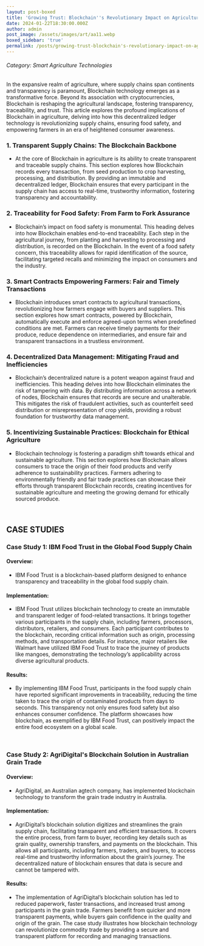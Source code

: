 ```yaml
---
layout: post-boxed
title: 'Growing Trust: Blockchain''s Revolutionary Impact on Agriculture'
date: 2024-01-22T18:30:00.000Z
author: admin
post_image: /assets/images/art/aa11.webp
boxed_sidebar: 'true'
permalink: /posts/growing-trust-blockchain's-revolutionary-impact-on-agriculture
---
```


###### Category: Smart Agriculture Technologies

In the expansive realm of agriculture, where supply chains span continents and transparency is paramount, Blockchain technology emerges as a transformative force. Beyond its association with cryptocurrencies, Blockchain is reshaping the agricultural landscape, fostering transparency, traceability, and trust. This article explores the profound implications of Blockchain in agriculture, delving into how this decentralized ledger technology is revolutionizing supply chains, ensuring food safety, and empowering farmers in an era of heightened consumer awareness.

### 1. Transparent Supply Chains: The Blockchain Backbone

* At the core of Blockchain in agriculture is its ability to create transparent and traceable supply chains. This section explores how Blockchain records every transaction, from seed production to crop harvesting, processing, and distribution. By providing an immutable and decentralized ledger, Blockchain ensures that every participant in the supply chain has access to real-time, trustworthy information, fostering transparency and accountability.

### 2. Traceability for Food Safety: From Farm to Fork Assurance

* Blockchain’s impact on food safety is monumental. This heading delves into how Blockchain enables end-to-end traceability. Each step in the agricultural journey, from planting and harvesting to processing and distribution, is recorded on the Blockchain. In the event of a food safety concern, this traceability allows for rapid identification of the source, facilitating targeted recalls and minimizing the impact on consumers and the industry.

### 3. Smart Contracts Empowering Farmers: Fair and Timely Transactions

* Blockchain introduces smart contracts to agricultural transactions, revolutionizing how farmers engage with buyers and suppliers. This section explores how smart contracts, powered by Blockchain, automatically execute and enforce agreed-upon terms when predefined conditions are met. Farmers can receive timely payments for their produce, reduce dependence on intermediaries, and ensure fair and transparent transactions in a trustless environment.

### 4. Decentralized Data Management: Mitigating Fraud and Inefficiencies

* Blockchain’s decentralized nature is a potent weapon against fraud and inefficiencies. This heading delves into how Blockchain eliminates the risk of tampering with data. By distributing information across a network of nodes, Blockchain ensures that records are secure and unalterable. This mitigates the risk of fraudulent activities, such as counterfeit seed distribution or misrepresentation of crop yields, providing a robust foundation for trustworthy data management.

### 5. Incentivizing Sustainable Practices: Blockchain for Ethical Agriculture

* Blockchain technology is fostering a paradigm shift towards ethical and sustainable agriculture. This section explores how Blockchain allows consumers to trace the origin of their food products and verify adherence to sustainability practices. Farmers adhering to environmentally friendly and fair trade practices can showcase their efforts through transparent Blockchain records, creating incentives for sustainable agriculture and meeting the growing demand for ethically sourced produce.

<br>

## CASE STUDIES

### Case Study 1: IBM Food Trust in the Global Food Supply Chain

#### Overview:

* IBM Food Trust is a blockchain-based platform designed to enhance transparency and traceability in the global food supply chain.

#### Implementation:

* IBM Food Trust utilizes blockchain technology to create an immutable and transparent ledger of food-related transactions. It brings together various participants in the supply chain, including farmers, processors, distributors, retailers, and consumers. Each participant contributes to the blockchain, recording critical information such as origin, processing methods, and transportation details. For instance, major retailers like Walmart have utilized IBM Food Trust to trace the journey of products like mangoes, demonstrating the technology’s applicability across diverse agricultural products.

#### Results:

* By implementing IBM Food Trust, participants in the food supply chain have reported significant improvements in traceability, reducing the time taken to trace the origin of contaminated products from days to seconds. This transparency not only ensures food safety but also enhances consumer confidence. The platform showcases how blockchain, as exemplified by IBM Food Trust, can positively impact the entire food ecosystem on a global scale.

<br>

### Case Study 2: AgriDigital's Blockchain Solution in Australian Grain Trade

#### Overview:

* AgriDigital, an Australian agtech company, has implemented blockchain technology to transform the grain trade industry in Australia.

#### Implementation:

* AgriDigital’s blockchain solution digitizes and streamlines the grain supply chain, facilitating transparent and efficient transactions. It covers the entire process, from farm to buyer, recording key details such as grain quality, ownership transfers, and payments on the blockchain. This allows all participants, including farmers, traders, and buyers, to access real-time and trustworthy information about the grain’s journey. The decentralized nature of blockchain ensures that data is secure and cannot be tampered with.

#### Results:

* The implementation of AgriDigital’s blockchain solution has led to reduced paperwork, faster transactions, and increased trust among participants in the grain trade. Farmers benefit from quicker and more transparent payments, while buyers gain confidence in the quality and origin of the grain. The case study illustrates how blockchain technology can revolutionize commodity trade by providing a secure and transparent platform for recording and managing transactions.
